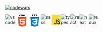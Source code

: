 [![codewars](https://www.codewars.com/users/demptd13/badges/large)](https://www.codewars.com/users/demptd13)

<img align="left" src="https://camo.githubusercontent.com/5fa137d222dde7b69acd22c6572a065ce3656e6ffa1f5e88c1b5c7a935af3cc6/68747470733a2f2f63646e2e6a7364656c6976722e6e65742f67682f64657669636f6e732f64657669636f6e2f69636f6e732f7673636f64652f7673636f64652d6f726967696e616c2e737667" alt="vscode" width="35" height="35" data-canonical-src="https://cdn.jsdelivr.net/gh/devicons/devicon/icons/vscode/vscode-original.svg" style="max-width: 100%;">
<img align="left" src="https://raw.githubusercontent.com/devicons/devicon/master/icons/html5/html5-original-wordmark.svg" alt="html5" width="40" height="40" style="max-width: 100%;">
<img align="left" src="https://raw.githubusercontent.com/devicons/devicon/master/icons/css3/css3-original-wordmark.svg" alt="css3" width="40" height="40" style="max-width: 100%;">
<img align="left" src="https://camo.githubusercontent.com/26901b819fb10ef4e2c652aa40e24775247664d84a7597bebb66898a24dddedd/68747470733a2f2f63646e2e6a7364656c6976722e6e65742f67682f64657669636f6e732f64657669636f6e2f69636f6e732f736173732f736173732d6f726967696e616c2e737667" alt="sass" width="35" height="35" data-canonical-src="https://cdn.jsdelivr.net/gh/devicons/devicon/icons/sass/sass-original.svg" style="max-width: 100%;">
<img align="left" src="https://raw.githubusercontent.com/devicons/devicon/master/icons/javascript/javascript-original.svg" alt="javascript" width="30" height="35" style="max-width: 100%;">
<img align="left" src="https://upload.wikimedia.org/wikipedia/commons/4/4c/Typescript_logo_2020.svg" alt="typescript" width="30" height="35" style="max-width: 100%;">
<img align="left" src="https://upload.wikimedia.org/wikipedia/commons/a/a7/React-icon.svg" alt="react" width="30" height="35" style="max-width: 100%;">
<img align="left" src="https://upload.wikimedia.org/wikipedia/commons/8/8e/Nextjs-logo.svg" alt="next js" width="30" height="35" style="max-width: 100%;">
<img align="left" src="https://upload.wikimedia.org/wikipedia/commons/4/49/Redux.png" alt="redux" width="30" height="35" style="max-width: 100%;">







